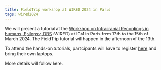 ```yaml
---
title: FieldTrip workshop at WIRED 2024 in Paris
tags: wired2024
---
```


We will present a tutorial at the [Workshop on Intracranial Recordings in humans, Epilepsy, DBS](https://wired-icm.org) (WIRED) at ICM in Paris from 13th to the 15th of March 2024. The FieldTrip tutorial will happen in the afternoon of the 13th.

To attend the hands-on tutorials, participants will have to register [here](https://wired-icm.org/registration/) and bring their own laptops.

More details will follow here.
